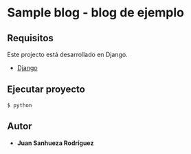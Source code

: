 # Sample blog - blog de ejemplo

## Requisitos

Este projecto está desarrollado en Django.

* [Django](https://www.djangoproject.com/)

## Ejecutar proyecto


```
$ python 
```


## Autor

* **Juan Sanhueza Rodríguez**